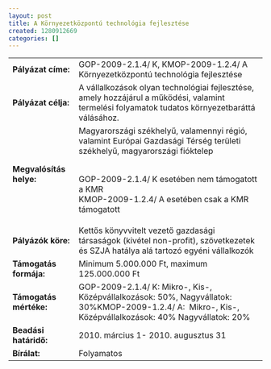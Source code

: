 ```yaml
---
layout: post
title: A Környezetközpontú technológia fejlesztése
created: 1280912669
categories: []
---
```

<table border="0"><tbody><tr><td><strong>Pályázat címe:</strong></td><td>GOP-2009-2.1.4/ K, KMOP-2009-1.2.4/ A Környezetközpontú technológia fejlesztése</td></tr><tr><td><strong>Pályázat célja:</strong></td><td>A vállalkozások olyan technológiai fejlesztése, amely hozzájárul a működési, valamint termelési folyamatok tudatos környezetbaráttá válásához.</td></tr><tr><td><strong>Megvalósítás helye:</strong></td><td>Magyarországi székhelyű, valamennyi régió, valamint Európai Gazdasági Térség területi székhelyű, magyarországi fióktelep<p><br />GOP-2009-2.1.4/ K esetében nem támogatott a KMR<br />KMOP-2009-1.2.4/ A esetében csak a KMR támogatott</p></td></tr><tr><td><strong>Pályázók köre:</strong></td><td>Kettős könyvvitelt vezető gazdasági társaságok (kivétel non-profit), szövetkezetek és SZJA hatálya alá tartozó egyéni vállalkozók</td></tr><tr><td><strong>Támogatás formája:</strong></td><td>Minimum 5.000.000 Ft, maximum 125.000.000 Ft</td></tr><tr><td><strong>Támogatás mértéke:</strong></td><td>GOP-2009-2.1.4/ K: Mikro-, Kis-, Középvállalkozások: 50%, Nagyvállatok: 30%KMOP-2009-1.2.4/ A:&nbsp; Mikro-, Kis-, Középvállalkozások: 40% Nagyvállatok: 20%</td></tr><tr><td><strong>Beadási határidő:</strong></td><td>2010. március 1- 2010. augusztus 31</td></tr><tr><td><strong>Bírálat:</strong></td><td>Folyamatos</td></tr></tbody></table><!--break-->
